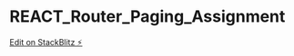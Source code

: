 # REACT_Router_Paging_Assignment

[Edit on StackBlitz ⚡️](https://stackblitz.com/edit/react-ts-ja8xlq)